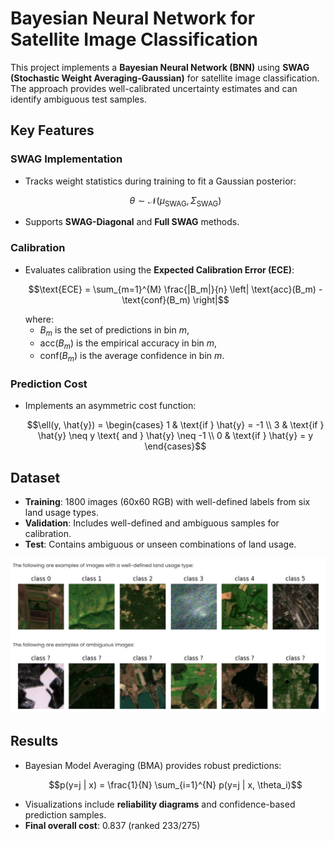 # Bayesian Neural Network for Satellite Image Classification

This project implements a **Bayesian Neural Network (BNN)** using **SWAG (Stochastic Weight Averaging-Gaussian)** for satellite image classification. The approach provides well-calibrated uncertainty estimates and can identify ambiguous test samples.

## Key Features
### SWAG Implementation
- Tracks weight statistics during training to fit a Gaussian posterior:
  ```math
  \theta \sim \mathcal{N}(\mu_{\text{SWAG}}, \Sigma_{\text{SWAG}})
  ```
- Supports **SWAG-Diagonal** and **Full SWAG** methods.

### Calibration
- Evaluates calibration using the **Expected Calibration Error (ECE)**:
  ```math
  \text{ECE} = \sum_{m=1}^{M} \frac{|B_m|}{n} \left| \text{acc}(B_m) - \text{conf}(B_m) \right|
  ```
  where:
  - $`B_m`$ is the set of predictions in bin $`m`$,
  - $`\text{acc}(B_m)`$ is the empirical accuracy in bin $`m`$,
  - $`\text{conf}(B_m)`$ is the average confidence in bin $`m`$.

### Prediction Cost
- Implements an asymmetric cost function:
  ```math
  \ell(y, \hat{y}) = 
  \begin{cases} 
    1 & \text{if } \hat{y} = -1 \\
    3 & \text{if } \hat{y} \neq y \text{ and } \hat{y} \neq -1 \\
    0 & \text{if } \hat{y} = y
  \end{cases}
  ```

## Dataset
- **Training**: 1800 images (60x60 RGB) with well-defined labels from six land usage types.
- **Validation**: Includes well-defined and ambiguous samples for calibration.
- **Test**: Contains ambiguous or unseen combinations of land usage.

![example-img](example_img.png)

## Results
- Bayesian Model Averaging (BMA) provides robust predictions:
  ```math
  p(y=j | x) = \frac{1}{N} \sum_{i=1}^{N} p(y=j | x, \theta_i)
  ```
- Visualizations include **reliability diagrams** and confidence-based prediction samples.
- **Final overall cost**: 0.837 (ranked 233/275)
